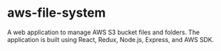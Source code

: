 # aws-file-system

A web application to manage AWS S3 bucket files and folders. The application is built using React, Redux, Node.js, Express, and AWS SDK.

